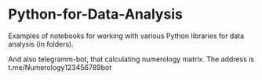 # Python-for-Data-Analysis
Examples of notebooks for working with various Python libraries for data analysis (in folders).

And also telegramm-bot, that calculating numerology matrix. The address is t.me/Numerology123456789bot

